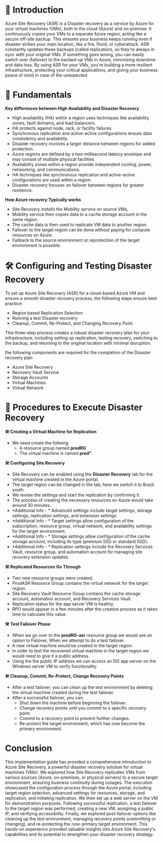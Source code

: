 # 📖 Introduction

Azure Site Recovery (ASR) is a Disaster recovery as a service by Azure for your virtual machines (VMs), both in the cloud (Azure) and on-premise. It continuously copies your VMs to a separate Azure region, acting like a secure off-site backup. This ensures your business keeps running even if disaster strikes your main location, like a fire, flood, or cyberattack. ASR constantly updates these backups (called replication), so they're always in sync with your original VMs. If something goes wrong, you can easily switch over (failover) to the backed-up VMs in Azure, minimizing downtime and data loss. By using ASR for your VMs, you're building a more resilient infrastructure, protecting your critical applications, and giving your business peace of mind in case of the unexpected.

# 📖 Fundamentals

**Key differences between High Availability and Disaster Recovery**

  * High availability (HA) within a region uses techniques like availability zones, fault domains, and load balancers.
  * HA protects against node, rack, or facility failures.
  * Synchronous replication and active-active configurations ensure data consistency and availability.
  * Disaster recovery involves a larger distance between regions for added protection.
  * Azure regions are defined by a two-millisecond latency envelope and may consist of multiple physical facilities.
  * Availability zones within a region provide independent cooling, power, networking, and communications.
  * HA techniques like synchronous replication and active-active configurations are used within a region.
  * Disaster recovery focuses on failover between regions for greater resilience.

**How Azure recovery Typically works**

  * Site Recovery installs the Mobility service on source VMs, 
  * Mobility service then copies data to a cache storage account in the same region.
  * The cache data is then used to replicate VM data to another region.
  * Failover to the target region can be done without paying for compute resources on Azure.
  * Failback to the source environment or reprotection of the target environment is possible.

# 🛠️ Configuring and Testing Disaster Recovery

To set up Azure Site Recovery (ASR) for a cloud-based Azure VM and ensure a smooth disaster recovery process, the following steps ensure best practice:

  * Region based Replication Selection
  * Running a test Disaster recovery
  * Cleanup, Commit, Re-Protect, and Changing Recovery Point

This three-step process creates a robust disaster recovery plan for your infrastructure, including setting up replication, testing recovery, switching to the backup, and returning to the original location with minimal disruption.

the following components are required for the completion of the Disaster recovery plan

  * Azure Site Recovery
  * Recovery Vault Service
  * Storage Accounts
  * Virtual Machines
  * Virtual Network

# 🚀 Procedures to Execute Disaster Recovery

**🛠️ Creating a Virtual Machine for Replication**
  * We need create the follwing
     * A resource group named **prodRG**
     * The virtual machine is named **prod"**.

**🛠️ Configuring Site Recovery**

  * Site Recovery can be enabled using the **Disaster Recovery** tab for the virtual machine created in the Azure portal.
  * The target region can be changed in the tab, here we switch it to Brazil south.
  * We review the settings and start the replication by confirming it.
  * The process of creating the necessary resources on Azure would take around 30 minutes.
  * *Additional Info - * Advanced settings include target settings, storage settings, replication settings, and extension settings.
  * *Additional Info - * Target settings allow configuration of the subscription, resource group, virtual network, and availability settings for the target environment.
  * *Additional Info - * Storage settings allow configuration of the cache storage account, including its type (premium SSD or standard SSD).
  * *Additional Info - * Replication settings include the Recovery Services Vault, resource group, and automation account for managing site recovery extension updates.

**🛠️ Replicated Resources Go Through**

  * Two new resource groups were created.
  * *ProdASR* Resource Group contains the virtual network for the target region.
  * Site Recovery Vault Resource Group contains the cache storage account, automation account, and Recovery Services Vault.
  * Replication status for the app server VM is healthy.
  * RPO would appear in a few minutes after the creation process as it takes time to calculate this value.

**🛠️ Test Failover Phase**

  * When we go over to the **prodRG-asr** resource group we would see an option to Failover, When we attempt to do a test failover.
  * A new virtual machine would be created in the target region.
  * In order to test the recovered virtual machine in the target region we would need to give it a public address.
  * Using the the public IP address we can access an ISS app server on the Windows server VM to verify functionality.

**🛠️ Cleanup, Commit, Re-Protect, Change Recovery Points**

  * After a test failover, you can clean up the test environment by deleting the virtual machine created during the test failover.
  * After a successful failover, you can:
     * Shut down the machine before beginning the failover.
     * Change recovery points until you commit to a specific recovery point.
     * Commit to a recovery point to prevent further changes.
     * Re-protect the target environment, which has now become the primary environment.

# Conclusion
This implementation guide has provided a comprehensive introduction to Azure Site Recovery, a powerful disaster recovery solution for virtual machines (VMs). We explored how Site Recovery replicates VMs from various sources (Azure, on-premises, or physical servers) to a secure target environment, ensuring business continuity during outages. The execution showcased the configuration process through the Azure portal, including target region selection, advanced settings for resources, storage, and replication, and initiating replication. We then set up a web server on the VM for demonstration purposes. Following successful replication, a test failover to the target region was performed, creating a new VM, assigning a public IP, and verifying accessibility. Finally, we explored post-failover options like cleaning up the test environment, managing recovery points (committing or changing), and re-protecting the now-primary target environment. This hands-on experience provided valuable insights into Azure Site Recovery's capabilities and its potential to strengthen your disaster recovery strategy.
